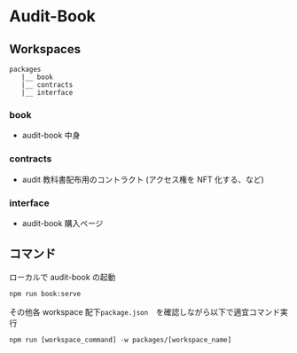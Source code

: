 # Audit-Book

## Workspaces

```
packages
   |__ book
   |__ contracts
   |__ interface
```

### book

- audit-book 中身

### contracts

- audit 教科書配布用のコントラクト (アクセス権を NFT 化する、など)

### interface

- audit-book 購入ページ

## コマンド

ローカルで audit-book の起動

```bash
npm run book:serve
```

その他各 workspace 配下`package.json`　を確認しながら以下で適宜コマンド実行

```
npm run [workspace_command] -w packages/[workspace_name]
```
